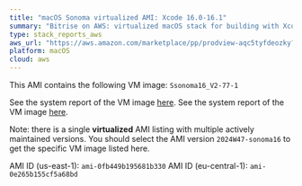 ```yaml
---
title: "macOS Sonoma virtualized AMI: Xcode 16.0-16.1"
summary: "Bitrise on AWS: virtualized macOS stack for building with Xcode"
type: stack_reports_aws
aws_url: "https://aws.amazon.com/marketplace/pp/prodview-aqc5tyfdeozky?sr=0-4&ref_=beagle&applicationId=AWSMPContessa"
platform: macOS
cloud: aws
---
```


This AMI contains the following VM image: `Ssonoma16_V2-77-1`

See the system report of the VM image [here](../osx-xcode-16.0.x.md).
See the system report of the VM image [here](../osx-xcode-16.1.x.md).

Note: there is a single **virtualized** AMI listing with multiple actively maintained versions. You should select the AMI version `2024W47-sonoma16` to get the specific VM image listed here.

AMI ID (us-east-1):    `ami-0fb449b195681b330`
AMI ID (eu-central-1): `ami-0e265b155cf5a68bd`
